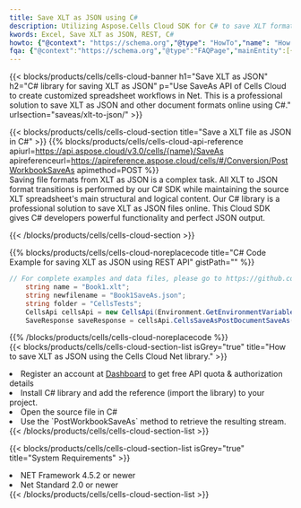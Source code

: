 ```yaml
---
title: Save XLT as JSON using C# 
description: Utilizing Aspose.Cells Cloud SDK for C# to save XLT format file as JSON format file. 
kwords: Excel, Save XLT as JSON, REST, C#
howto: {"@context": "https://schema.org","@type": "HowTo","name": "How to save XLT as JSON using the Cells Cloud Net library.","description": "How to save XLT as JSON using the Cells Cloud Net library.","image": {"@type": "ImageObject"},"url": "/net/saveas/xlt-to-json/","step": [{ "@type": "HowToStep","name": "How to save XLT as JSON using the Cells Cloud Net library. step 1", "image": {"@type": "ImageObject",},"url": "/net/saveas/xlt-to-json/","text": "Register an account at <a href='https://dashboard.aspose.cloud/'>Dashboard</a> to get free API quota & authorization details",},{ "@type": "HowToStep","name": "How to save XLT as JSON using the Cells Cloud Net library. step 1", "image": {"@type": "ImageObject",},"url": "/net/saveas/xlt-to-json/","text": "Install C# library and add the reference (import the library) to your project.",},{ "@type": "HowToStep","name": "How to save XLT as JSON using the Cells Cloud Net library. step 1", "image": {"@type": "ImageObject",},"url": "/net/saveas/xlt-to-json/","text": "Open the source file in C#",},{ "@type": "HowToStep","name": "How to save XLT as JSON using the Cells Cloud Net library. step 1", "image": {"@type": "ImageObject",},"url": "/net/saveas/xlt-to-json/","text": "Use the `PostWorkbookSaveAs` method to retrieve the resulting stream.",}, ],"supply": {"@type": "HowToSupply","name": "document"},"tool": [{"@type": "HowToTool","name": "Visual Studio, Visual Studio Code, Rider"},{"@type": "HowToTool","name": "Aspose Cells"}],"totalTime": "PT6M"}
fqa: {"@context":"https://schema.org","@type":"FAQPage","mainEntity":[{"@type":"Question","name":"Why save file as other formats file in C# using REST API?","acceptedAnswer":{"@type":"Answer","text":"Documents are encoded in many ways, and some files may be incompatible with the software you use. To open and read such files, just save them as appropriate file formats.<br/><ol><li>Install .NET SDK and add the reference (import the library) to your project.</li><li>Open the source file in C# using REST API.</li><li>Call the PostWorkbookSaveAsRequest() method, passing an output filename with required extension.</li><li>Get the result of save as a separate file.</li></ol>"}},{"@type":"Question","name":"What file formats can I save as with your C# library?","acceptedAnswer":{"@type":"Answer","text":"We support a variety of file formats for conversion using .NET library, including XLSX, Excel, xls , PDF, CSV, HTML, Markdown, XML, PNG, JPG, TIFF, Json, TXT and many more."}},{"@type":"Question","name":"What is the maximum allowed file size for conversion using this .NET library?","acceptedAnswer":{"@type":"Answer","text":"There are no file size limits for format conversions using .NET library."}}]}
---
```



{{< blocks/products/cells/cells-cloud-banner h1="Save XLT as JSON" h2="C# library for saving XLT as JSON" p="Use SaveAs API of Cells Cloud to create customized spreadsheet workflows in Net. This is a professional solution to save XLT as JSON and other document formats online using C#." urlsection="saveas/xlt-to-json/" >}}

{{< blocks/products/cells/cells-cloud-section  title="Save a XLT file as JSON in C#" >}}
{{% blocks/products/cells/cells-cloud-api-reference  apiurl=https://api.aspose.cloud/v3.0/cells/{name}/SaveAs  apireferenceurl=https://apireference.aspose.cloud/cells/#/Conversion/PostWorkbookSaveAs  apimethod=POST %}}
<br/>
Saving file formats from XLT as JSON is a complex task. All XLT to JSON format transitions is performed by our C# SDK while maintaining the source XLT spreadsheet's main structural and logical content. Our C# library is a professional solution to save XLT as JSON files online. This Cloud SDK gives C# developers powerful functionality and perfect JSON output.

{{< /blocks/products/cells/cells-cloud-section >}}

{{% blocks/products/cells/cells-cloud-noreplacecode title="C# Code Example for saving XLT as JSON using REST API" gistPath="" %}}
  
```cs
// For complete examples and data files, please go to https://github.com/aspose-cells-cloud/aspose-cells-cloud-dotnet/
    string name = "Book1.xlt";
    string newfilename = "Book1SaveAs.json";
    string folder = "CellsTests";
    CellsApi cellsApi = new CellsApi(Environment.GetEnvironmentVariable("ProductClientId"), Environment.GetEnvironmentVariable("ProductClientSecret"));
    SaveResponse saveResponse = cellsApi.CellsSaveAsPostDocumentSaveAs(name, null, newfilename, null,null,folder);
```
  
{{% /blocks/products/cells/cells-cloud-noreplacecode  %}}
<br/>
{{< blocks/products/cells/cells-cloud-section-list isGrey="true"  title="How to save XLT as JSON using the Cells Cloud Net library." >}}
<li>Register an account at <a href="https://dashboard.aspose.cloud/">Dashboard</a> to get free API quota & authorization details</li>
<li>Install C# library and add the reference (import the library) to your project.</li>
<li>Open the source file in C#</li>
<li>Use the `PostWorkbookSaveAs` method to retrieve the resulting stream.</li>
{{< /blocks/products/cells/cells-cloud-section-list >}}

{{< blocks/products/cells/cells-cloud-section-list isGrey="true"  title="System Requirements" >}}
<li>NET Framework 4.5.2 or newer</li>
<li>Net Standard 2.0 or newer</li>
{{< /blocks/products/cells/cells-cloud-section-list >}}
